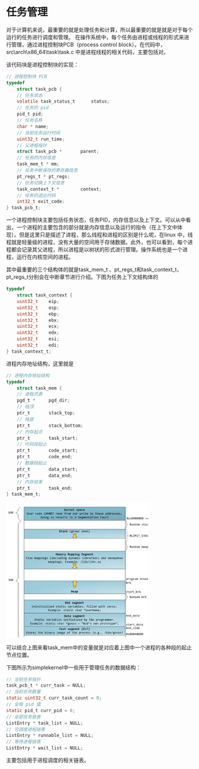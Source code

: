 # 任务管理

​	对于计算机来说，最重要的就是处理任务和计算，所以最重要的就是就是对于每个运行的任务进行调度和管理。 在操作系统中，每个任务由进程或线程的形式来进行管理，通过进程控制块PCB（process control block）。在代码中，src\arch\x86_64\task\task.c 中是进程线程的相关代码，主要包括对。

该代码块是进程控制块的实现：

```c
// 进程控制块 PCB
typedef
    struct task_pcb {
	// 任务状态
	volatile task_status_t		status;
	// 任务的 pid
	pid_t pid;
	// 任务名称
	char * name;
	// 当前任务运行时间
	uint32_t run_time;
	// 父进程指针
	struct task_pcb *		parent;
	// 任务的内存信息
	task_mem_t * mm;
	// 任务中断保存的寄存器信息
	pt_regs_t * pt_regs;
	// 任务切换上下文信息
	task_context_t *		context;
	// 任务的退出代码
	int32_t	exit_code;
} task_pcb_t;
```

一个进程控制块主要包括任务状态，任务PID，内存信息以及上下文。可以从中看出，一个进程的主要包含的部分就是内存信息以及运行的指令（在上下文中体现）。但是这里只是描述了进程，那么线程和进程的区别是什么呢，在linux 中，线程就是轻量级的进程，没有大量的空间用于存储数据。此外，也可以看到，每个进程都会记录其父进程，所以进程是以树状的形式进行管理。操作系统也是一个进程，运行在内核空间的进程。

其中最重要的三个结构体的就是task_mem_t 、pt_regs_t和task_context_t，pt_regs_t分别会在中断章节进行介绍。下图为任务上下文结构体的

```c
typedef
    struct task_context {
	uint32_t	eip;
	uint32_t	esp;
	uint32_t	ebp;
	uint32_t	ebx;
	uint32_t	ecx;
	uint32_t	edx;
	uint32_t	esi;
	uint32_t	edi;
} task_context_t;
```

进程内存地址结构，这里就是

```c
// 进程内存地址结构
typedef
    struct task_mem {
	// 进程页表
	pgd_t *		pgd_dir;
	// 栈顶
	ptr_t		stack_top;
	// 栈底
	ptr_t		stack_bottom;
	// 内存起点
	ptr_t		task_start;
	// 代码段起止
	ptr_t		code_start;
	ptr_t		code_end;
	// 数据段起止
	ptr_t		data_start;
	ptr_t		data_end;
	// 内存结束
	ptr_t		task_end;
} task_mem_t;
```

<img src=".\images\memory.png" alt="memory" style="zoom:80%;" />

可以结合上图来看task_mem中的变量就是对应着上图中一个进程的各种段的起止节点位置。



下图所示为simplekernel中一些用于管理任务的数据结构：

```c
// 当前任务指针
task_pcb_t * curr_task = NULL;
// 当前任务数量
static uint32_t curr_task_count = 0;
// 全局 pid 值
static pid_t curr_pid = 0;
// 全部任务链表
ListEntry * task_list = NULL;
// 可调度进程链表
ListEntry * runnable_list = NULL;
// 等待进程链表
ListEntry * wait_list = NULL;
```

主要包括用于进程调度的相关链表。





